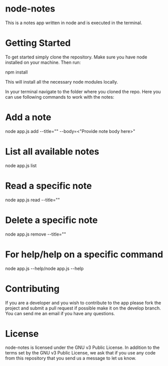 # node-notes
This is a notes app written in node and is executed in the terminal.
# Getting Started

To get started simply clone the repository. Make sure you have node installed on your machine. Then run:

npm install

This will install all the necessary node modules locally.

In your terminal navigate to the folder where you cloned the repo. Here you can use following commands to work with the notes:

# Add a note
node app.js add --title="<your title here>" --body=<"Provide note body here>"

# List all available notes
node app.js list 

# Read a specific note
node app.js read --title="<provide note title here>"

# Delete a specific note
node app.js remove --title="<provide note title here>"

# For help/help on a specific command
node app.js --help/node app.js <command-name> --help

# Contributing
If you are a developer and you wish to contribute to the app please fork the project and submit a pull request if possible make it on the develop branch. You can send me an email if you have any questions.


# License
node-notes is licensed under the GNU v3 Public License. In addition to the terms set by the GNU v3 Public License, we ask that if you use any code from this repository that you send us a message to let us know.


